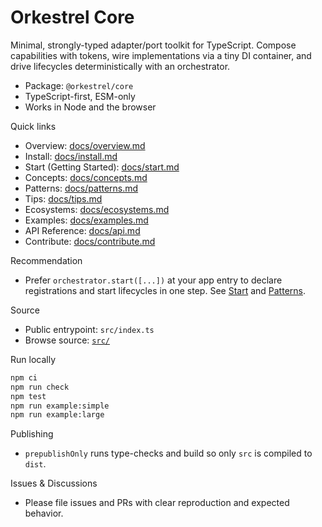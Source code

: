 # Orkestrel Core

Minimal, strongly-typed adapter/port toolkit for TypeScript. Compose capabilities with tokens, wire implementations via a tiny DI container, and drive lifecycles deterministically with an orchestrator.

- Package: `@orkestrel/core`
- TypeScript-first, ESM-only
- Works in Node and the browser

Quick links
- Overview: [docs/overview.md](docs/overview.md)
- Install: [docs/install.md](docs/install.md)
- Start (Getting Started): [docs/start.md](docs/start.md)
- Concepts: [docs/concepts.md](docs/concepts.md)
- Patterns: [docs/patterns.md](docs/patterns.md)
- Tips: [docs/tips.md](docs/tips.md)
- Ecosystems: [docs/ecosystems.md](docs/ecosystems.md)
- Examples: [docs/examples.md](docs/examples.md)
- API Reference: [docs/api.md](docs/api.md)
- Contribute: [docs/contribute.md](docs/contribute.md)

Recommendation
- Prefer `orchestrator.start([...])` at your app entry to declare registrations and start lifecycles in one step. See [Start](docs/start.md) and [Patterns](docs/patterns.md).

Source
- Public entrypoint: `src/index.ts`
- Browse source: [`src/`](src)

Run locally
```sh
npm ci
npm run check
npm test
npm run example:simple
npm run example:large
```

Publishing
- `prepublishOnly` runs type-checks and build so only `src` is compiled to `dist`.

Issues & Discussions
- Please file issues and PRs with clear reproduction and expected behavior.
